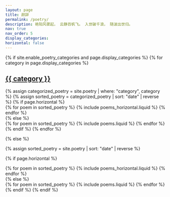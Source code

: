 ```yaml
---
layout: page
title: 颜辞
permalink: /poetry/
description: 艳阳风骤起， 云静百帆飞。 入世破千浪， 随波出世归。
nav: true
nav_order: 5
display_categories:
horizontal: false
---
```


<!-- pages/poetry.md -->
<div class="poetry">
{% if site.enable_poetry_categories and page.display_categories %}
  <!-- Display categorized poetry -->
  {% for category in page.display_categories %}
  <a id="{{ category }}" href=".#{{ category }}">
    <h2 class="category">{{ category }}</h2>
  </a>
  {% assign categorized_poetry = site.poetry | where: "category", category %}
  {% assign sorted_poetry = categorized_poetry | sort: "date" | reverse %}
  <!-- Generate cards for each project -->
  {% if page.horizontal %}
  <div class="container">
    <div class="row row-cols-1 row-cols-md-2">
    {% for poem in sorted_poetry %}
      {% include poems_horizontal.liquid %}
    {% endfor %}
    </div>
  </div>
  {% else %}
  <div class="row row-cols-1 row-cols-md-3">
    {% for poem in sorted_poetry %}
      {% include poems.liquid %}
    {% endfor %}
  </div>
  {% endif %}
  {% endfor %}

{% else %}

<!-- Display poetry without categories -->
{% assign sorted_poetry = site.poetry | sort: "date" | reverse %}

  <!-- Generate cards for each project -->
{% if page.horizontal %}
  <div class="container">
    <div class="row row-cols-1 row-cols-md-2">
    {% for poem in sorted_poetry %}
      {% include poems_horizontal.liquid %}
    {% endfor %}
    </div>
  </div>
  {% else %}
  <div class="row row-cols-1 row-cols-md-3">
    {% for poem in sorted_poetry %}
      {% include poems.liquid %}
    {% endfor %}
  </div>
  {% endif %}
{% endif %}
</div>

